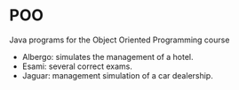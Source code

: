 # POO
Java programs for the Object Oriented Programming course

- Albergo: simulates the management of a hotel.
- Esami: several correct exams.
- Jaguar: management simulation of a car dealership.

